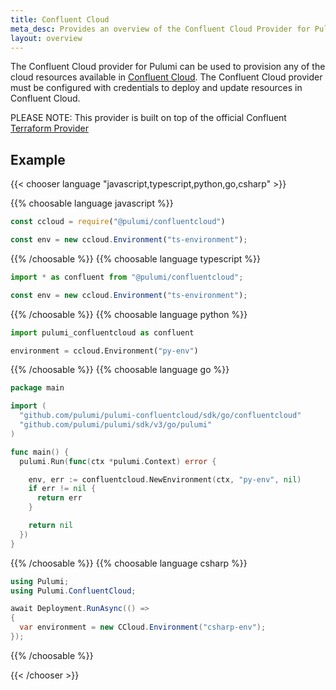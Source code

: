 ```yaml
---
title: Confluent Cloud
meta_desc: Provides an overview of the Confluent Cloud Provider for Pulumi.
layout: overview
---
```


The Confluent Cloud provider for Pulumi can be used to provision any of the cloud resources available in [Confluent Cloud](https://confluent.cloud/).
The Confluent Cloud provider must be configured with credentials to deploy and update resources in Confluent Cloud.

PLEASE NOTE: This provider is built on top of the official Confluent [Terraform Provider](https://github.com/confluentinc/terraform-provider-confluent)

## Example

{{< chooser language "javascript,typescript,python,go,csharp" >}}

{{% choosable language javascript %}}

```javascript
const ccloud = require("@pulumi/confluentcloud")

const env = new ccloud.Environment("ts-environment");
```

{{% /choosable %}}
{{% choosable language typescript %}}

```typescript
import * as confluent from "@pulumi/confluentcloud";

const env = new ccloud.Environment("ts-environment");
```

{{% /choosable %}}
{{% choosable language python %}}

```python
import pulumi_confluentcloud as confluent

environment = ccloud.Environment("py-env")
```

{{% /choosable %}}
{{% choosable language go %}}

```go
package main

import (
  "github.com/pulumi/pulumi-confluentcloud/sdk/go/confluentcloud"
  "github.com/pulumi/pulumi/sdk/v3/go/pulumi"
)

func main() {
  pulumi.Run(func(ctx *pulumi.Context) error {

    env, err := confluentcloud.NewEnvironment(ctx, "py-env", nil)
    if err != nil {
      return err
    }

    return nil
  })
}

```

{{% /choosable %}}
{{% choosable language csharp %}}

```csharp
using Pulumi;
using Pulumi.ConfluentCloud;

await Deployment.RunAsync(() => 
{
  var environment = new CCloud.Environment("csharp-env");
});
```

{{% /choosable %}}

{{< /chooser >}}
